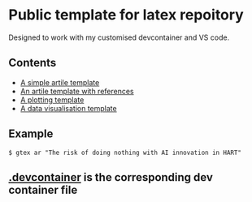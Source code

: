 # Public template for latex repoitory

Designed to work with my customised devcontainer and VS code.

## Contents

- [A simple artile template](./article/)
- [An artile template with references](./article_with_refs/)
- [A plotting template](./plotter/)
- [A data visualisation template](./data-vis/)

## Example

`$ gtex ar "The risk of doing nothing with AI innovation in HART"`

## [.devcontainer](./.devcontainer) is the corresponding dev container file
